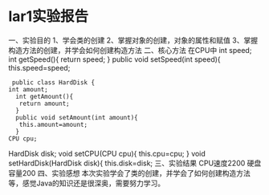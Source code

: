 # lar1实验报告
一、实验目的
1、学会类的创建
2、掌握对象的创建，对象的属性和赋值
3、掌握构造方法的创建，并学会如何创建构造方法
二、核心方法
在CPU中
int speed;
int getSpeed(){
	   return speed;
	  }
	  public void setSpeed(int speed){
	   this.speed=speed;
     
     public class HardDisk {
	int amount;
	  int getAmount(){
	   return amount;
	  }
	  public void setAmount(int amount){
	   this.amount=amount;
	  }
    CPU cpu;
HardDisk disk;
void setCPU(CPU cpu){
 this.cpu=cpu;
}
void setHardDisk(HardDisk disk){
 this.disk=disk; 
 三、实验结果
 CPU速度2200
硬盘容量200
四、实验感想
本次实验学会了类的创建，并学会了如何创建构造方法等，感觉Java的知识还是很深奥，需要努力学习。
